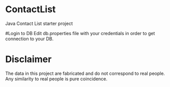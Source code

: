 # ContactList
Java Contact List starter project

#Login to DB
Edit db.properties file with your credentials in order to get connection to your DB.

# Disclaimer
The data in this project are fabricated and do not correspond to real people. Any similarity to real people is pure coincidence.

